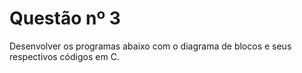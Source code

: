 # Questão nº 3

Desenvolver os programas abaixo com o diagrama de blocos e seus respectivos códigos em C.
